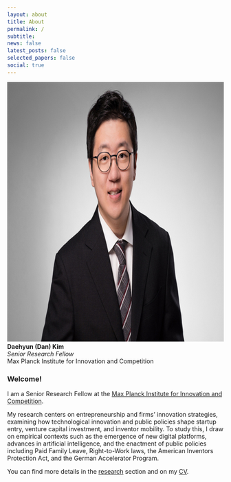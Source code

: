```yaml
---
layout: about
title: About
permalink: /
subtitle:
news: false
latest_posts: false
selected_papers: false
social: true
---
```


<div class="about-hero">
<div class="left">
  <img src="/assets/img/prof_pic.jpeg" alt="Daehyun (Dan) Kim">
  <div class="caption">
    <strong>Daehyun (Dan) Kim</strong><br>
    <em>Senior Research Fellow</em><br>
    Max Planck Institute for Innovation and Competition
  </div>
</div>

<div class="right">
  <h3>Welcome!</h3>
  <p> </p>
  <p>I am a Senior Research Fellow at the <a href="https://www.ip.mpg.de/en/">Max Planck Institute for Innovation and Competition</a>.</p>
  <p> </p>
  <p> My research centers on entrepreneurship and firms’ innovation strategies, examining how technological innovation and public policies shape startup entry, venture capital investment, and inventor mobility. To study this, I draw on empirical contexts such as the emergence of new digital platforms, advances in artificial intelligence, and the enactment of public policies including Paid Family Leave, Right-to-Work laws, the American Inventors Protection Act, and the German Accelerator Program.</p>
  <p> </p>
  <p>You can find more details in the <a href="./research">research</a> section and on my <a href="./cv">CV</a>.</p>
</div>
</div>
